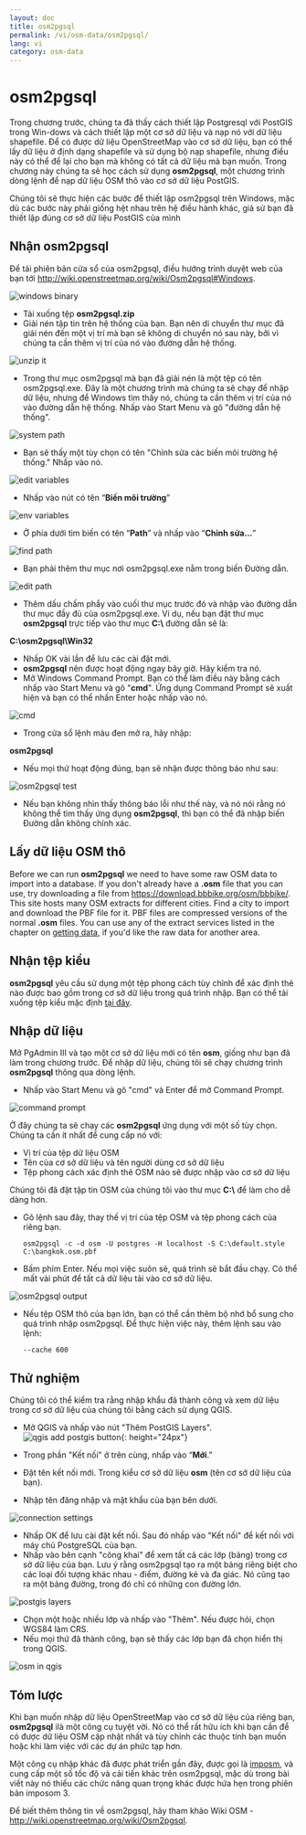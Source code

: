 ```yaml
---
layout: doc
title: osm2pgsql
permalink: /vi/osm-data/osm2pgsql/
lang: vi
category: osm-data
---
```


osm2pgsql
==========


Trong chương trước, chúng ta đã thấy cách thiết lập Postgresql với PostGIS trong Win-dows và cách thiết lập một cơ sở dữ liệu và nạp nó với dữ liệu shapefile. Để có được dữ liệu OpenStreetMap vào cơ sở dữ liệu, bạn có thể lấy dữ liệu ở định dạng shapefile và sử dụng bộ nạp shapefile, nhưng điều này có thể để lại cho bạn mà không có tất cả dữ liệu mà bạn muốn. Trong chương này chúng ta sẽ học cách sử dụng **osm2pgsql**, một chương trình dòng lệnh để nạp dữ liệu OSM thô vào cơ sở dữ liệu PostGIS.  

Chúng tôi sẽ thực hiện các bước để thiết lập osm2pgsql trên Windows, mặc dù các bước này phải giống hệt nhau trên hệ điều hành khác, giả sử bạn đã thiết lập đúng cơ sở dữ liệu PostGIS của mình  

Nhận osm2pgsql
-------------

Để tải phiên bản cửa sổ của osm2pgsql, điều hướng trình duyệt web của bạn tới <http://wiki.openstreetmap.org/wiki/Osm2pgsql#Windows>.  

![windows binary][]

- Tải xuống tệp **osm2pgsql.zip**  
- Giải nén tập tin trên hệ thống của bạn. Bạn nên di chuyển thư mục đã giải nén đến một vị trí mà bạn sẽ không di chuyển nó sau này, bởi vì chúng ta cần thêm vị trí của nó vào đường dẫn hệ thống.  

![unzip it][]

- Trong thư mục osm2pgsql mà bạn đã giải nén là một tệp có tên osm2pgsql.exe. Đây là một chương trình mà chúng ta sẽ chạy để nhập dữ liệu, nhưng để Windows tìm thấy nó, chúng ta cần thêm vị trí của nó vào đường dẫn hệ thống. Nhấp vào Start Menu và gõ "đường dẫn hệ thống".  

![system path][]

- Bạn sẽ thấy một tùy chọn có tên "Chỉnh sửa các biến môi trường hệ thống." Nhấp vào nó.  

![edit variables][]

- Nhấp vào nút có tên “**Biến môi trường**”  

![env variables][]

- Ở phía dưới tìm biến có tên “**Path**” và nhấp vào “**Chỉnh sửa...**”  

![find path][]

- Bạn phải thêm thư mục nơi osm2pgsql.exe nằm trong biến Đường dẫn.  

![edit path][]

- Thêm dấu chấm phẩy vào cuối thư mục trước đó và nhập vào đường dẫn thư mục đầy đủ của osm2pgsql.exe. Ví dụ, nếu bạn đặt thư mục **osm2pgsql** trực tiếp vào thư mục **C:\\** đường dẫn sẽ là:  
	
**C:\osm2pgsql\Win32**  

- Nhấp OK vài lần để lưu các cài đặt mới.  
- **osm2pgsql** nên được hoạt động ngay bây giờ. Hãy kiểm tra nó.  
- Mở Windows Command Prompt. Bạn có thể làm điều này bằng cách nhấp vào Start Menu và gõ  "**cmd**". Ứng dụng Command Prompt sẽ xuất hiện và bạn có thể nhấn Enter hoặc nhấp vào nó.  

![cmd][]

- Trong cửa sổ lệnh màu đen mở ra, hãy nhập:  

**osm2pgsql**

- Nếu mọi thứ hoạt động đúng, bạn sẽ nhận được thông báo như sau:  

![osm2pgsql test][]

- Nếu bạn không nhìn thấy thông báo lỗi như thế này, và nó nói rằng nó không thể tìm thấy ứng dụng  **osm2pgsql**, thì bạn có thể đã nhập biến Đường dẫn không chính xác.  

Lấy dữ liệu OSM thô
---------------------
Before we can run **osm2pgsql** we need to have some raw OSM data to import into a database. If you don't already have a **.osm** file that you can use, try downloading a file from <https://download.bbbike.org/osm/bbbike/>. This site hosts many OSM extracts for different cities.  Find a city to import and download the PBF file for it. PBF files are compressed versions of the normal **.osm** files. You can use any of the extract services listed in the chapter on [getting data](/en/osm-data/getting-data), if you'd like the raw data for another area.  

Nhận tệp kiểu
------------------
**osm2pgsql** yêu cầu sử dụng một tệp phong cách tùy chỉnh để xác định thẻ nào được bao gồm trong cơ sở dữ liệu trong quá trình nhập. Bạn có thể tải xuống tệp kiểu mặc định  [tại đây](/files/default.style).  

Nhập dữ liệu
-------------------
Mở PgAdmin III và tạo một cơ sở dữ liệu mới có tên **osm**, giống như bạn đã làm trong chương trước. Để nhập dữ liệu, chúng tôi sẽ chạy chương trình **osm2pgsql** thông qua dòng lệnh. 

- Nhấp vào Start Menu và gõ "cmd" và Enter để mở Command Prompt.  

![command prompt][]

Ở đây chúng ta sẽ chạy các  **osm2pgsql** ứng dụng với một số tùy chọn. Chúng ta cần ít nhất để cung cấp nó với:  

- Vị trí của tệp dữ liệu OSM  
- Tên của cơ sở dữ liệu và tên người dùng cơ sở dữ liệu  
- Tệp phong cách xác định thẻ OSM nào sẽ được nhập vào cơ sở dữ liệu  

Chúng tôi đã đặt tập tin OSM của chúng tôi vào thư mục **C:\\** để làm cho dễ dàng hơn.  

- Gõ lệnh sau đây, thay thế vị trí của tệp OSM và tệp phong cách của riêng bạn.

      osm2pgsql -c -d osm -U postgres -H localhost -S C:\default.style C:\bangkok.osm.pbf  

- Bấm phím Enter. Nếu mọi việc suôn sẻ, quá trình sẽ bắt đầu chạy. Có thể mất vài phút để tất cả dữ liệu tải vào cơ sở dữ liệu.  

![osm2pgsql output][]

- Nếu tệp OSM thô của bạn lớn, bạn có thể cần thêm bộ nhớ bổ sung cho quá trình nhập osm2pgsql. Để thực hiện việc này, thêm lệnh sau vào lệnh:  

      --cache 600

Thử nghiệm
-----------

Chúng tôi có thể kiểm tra rằng nhập khẩu đã thành công và xem dữ liệu trong cơ sở dữ liệu của chúng tôi bằng cách sử dụng QGIS.  

- Mở QGIS và nhấp vào nút  "Thêm PostGIS Layers". ![qgis add postgis button][]{: height="24px"}

- Trong phần "Kết nối" ở trên cùng, nhấp vào “**Mới**.”  
- Đặt tên kết nối mới. Trong kiểu cơ sở dữ liệu **osm** (tên cơ sở dữ liệu của bạn).  
- Nhập tên đăng nhập và mật khẩu của bạn bên dưới.  

![connection settings][]

- Nhấp OK để lưu cài đặt kết nối. Sau đó nhấp vào "Kết nối" để kết nối với máy chủ PostgreSQL của bạn.  
- Nhấp vào bên cạnh "công khai" để xem tất cả các lớp (bảng) trong cơ sở dữ liệu của bạn. Lưu ý rằng osm2pgsql tạo ra một bảng riêng biệt cho các loại đối tượng khác nhau - điểm, đường kẻ và đa giác. Nó cũng tạo ra một bảng đường, trong đó chỉ có những con đường lớn.  

![postgis layers][]

- Chọn một hoặc nhiều lớp và nhấp vào "Thêm". Nếu được hỏi, chọn WGS84 làm CRS.  
- Nếu mọi thứ đã thành công, bạn sẽ thấy các lớp bạn đã chọn hiển thị trong QGIS.  

![osm in qgis][]



Tóm lược
-------

Khi bạn muốn nhập dữ liệu OpenStreetMap vào cơ sở dữ liệu của riêng bạn, **osm2pgsql** ilà một công cụ tuyệt vời. Nó có thể rất hữu ích khi bạn cần để có được dữ liệu OSM cập nhật nhất và tùy chỉnh các thuộc tính bạn muốn hoặc khi làm việc với các dự án phức tạp hơn.  

Một công cụ nhập khác đã được phát triển gần đây, được gọi là [imposm](http://imposm.org/), và cung cấp một số tốc độ và cải tiến khác trên osm2pgsql, mặc dù trong bài viết này nó thiếu các chức năng quan trọng khác được hứa hẹn trong phiên bản imposom 3.  

Để biết thêm thông tin về osm2pgsql, hãy tham khảo Wiki OSM - <http://wiki.openstreetmap.org/wiki/Osm2pgsql>.  


[windows binary]: /images/osm-data/windows-binary.png
[unzip it]: /images/osm-data/unzip-it.png
[system path]: /images/osm-data/system-path.png
[edit variables]: /images/osm-data/edit-environment-variables.png
[env variables]: /images/osm-data/environment-variables.png
[find path]: /images/osm-data/find-path.png
[edit path]: /images/osm-data/edit-path-variable.png
[cmd]: /images/osm-data/cmd.png
[osm2pgsql test]: /images/osm-data/osm2pgsql-test.png
[command prompt]: /images/osm-data/command-prompt.png
[osm2pgsql output]: /images/osm-data/osm2pgsql-output.png
[qgis add postgis button]: /images/osm-data/add-postgis-button.png
[connection settings]: /images/osm-data/connection-settings.png
[postgis layers]: /images/osm-data/postgis-layers.png
[osm in qgis]: /images/osm-data/osm-in-qgis.png
